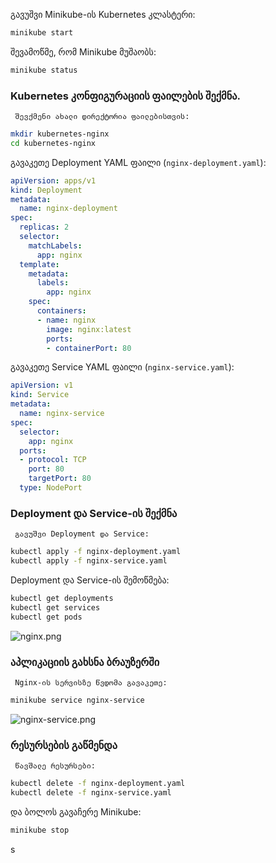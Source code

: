 გავუშვი Minikube-ის Kubernetes კლასტერი:

```bash
minikube start
```

შევამოწმე, რომ Minikube მუშაობს:

```bash
minikube status
```

### **Kubernetes კონფიგურაციის ფაილების შექმნა.**

     შევქმენი ახალი დირექტორია ფაილებისთვის:

```bash
mkdir kubernetes-nginx
cd kubernetes-nginx
```

გავაკეთე Deployment YAML ფაილი (`nginx-deployment.yaml`):

```yaml
apiVersion: apps/v1
kind: Deployment
metadata:
  name: nginx-deployment
spec:
  replicas: 2
  selector:
    matchLabels:
      app: nginx
  template:
    metadata:
      labels:
        app: nginx
    spec:
      containers:
      - name: nginx
        image: nginx:latest
        ports:
        - containerPort: 80
```

გავაკეთე Service YAML ფაილი (`nginx-service.yaml`):

```yaml
apiVersion: v1
kind: Service
metadata:
  name: nginx-service
spec:
  selector:
    app: nginx
  ports:
  - protocol: TCP
    port: 80
    targetPort: 80
  type: NodePort

```

### **Deployment და Service-ის შექმნა**

     გავუშვი Deployment და Service:

```bash
kubectl apply -f nginx-deployment.yaml
kubectl apply -f nginx-service.yaml
```

Deployment და Service-ის შემოწმება:

```bash
kubectl get deployments
kubectl get services
kubectl get pods
```

![nginx.png](https://prod-files-secure.s3.us-west-2.amazonaws.com/b912a3bd-dcf9-4e79-ba58-633f57c9dfaf/b2329d43-6445-483f-9903-149bfb8cf80e/nginx.png)

### **აპლიკაციის გახსნა ბრაუზერში**

     Nginx-ის სერვისზე წვდომა გავაკეთე:

```bash
minikube service nginx-service
```

![nginx-service.png](https://prod-files-secure.s3.us-west-2.amazonaws.com/b912a3bd-dcf9-4e79-ba58-633f57c9dfaf/6172c8a6-02cb-4262-a46a-1e3ea6f8dfdb/nginx-service.png)

### **რესურსების გაწმენდა**

     წავშალე რესურსები:

```bash
kubectl delete -f nginx-deployment.yaml
kubectl delete -f nginx-service.yaml
```

და ბოლოს გავაჩერე Minikube:

```bash
minikube stop
```

s
